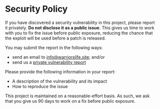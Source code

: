 # Security Policy

If you have discovered a security vulnerability in this project, please report it privately. **Do not disclose it as a public issue.** This gives us time to work with you to fix the issue before public exposure, reducing the chance that the exploit will be used before a patch is released.

You may submit the report in the following ways:

- send an email to info@warriorslife.site; and/or
- send us a [private vulnerability report](https://github.com/warriors-life/.warriors-life-template-docker/security/advisories/new)

Please provide the following information in your report:

- A description of the vulnerability and its impact
- How to reproduce the issue

This project is maintained on a reasonable-effort basis. As such, we ask that you give us 90 days to work on a fix before public exposure.
